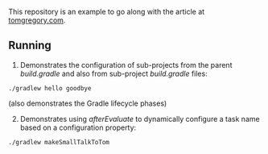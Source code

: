 This repository is an example to go along with the article 
at [tomgregory.com](https://tomgregory.com/gradle-evaluation-order-for-multi-project-builds).

## Running

1. Demonstrates the configuration of sub-projects from the parent *build.gradle*
and also from sub-project *build.gradle* files:

`./gradlew hello goodbye`

(also demonstrates the Gradle lifecycle phases)

2. Demonstrates using *afterEvaluate* to dynamically configure a task 
name based on a configuration property:

`./gradlew makeSmallTalkToTom`